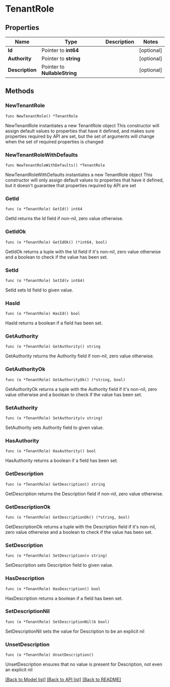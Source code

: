 # TenantRole

## Properties

Name | Type | Description | Notes
------------ | ------------- | ------------- | -------------
**Id** | Pointer to **int64** |  | [optional] 
**Authority** | Pointer to **string** |  | [optional] 
**Description** | Pointer to **NullableString** |  | [optional] 

## Methods

### NewTenantRole

`func NewTenantRole() *TenantRole`

NewTenantRole instantiates a new TenantRole object
This constructor will assign default values to properties that have it defined,
and makes sure properties required by API are set, but the set of arguments
will change when the set of required properties is changed

### NewTenantRoleWithDefaults

`func NewTenantRoleWithDefaults() *TenantRole`

NewTenantRoleWithDefaults instantiates a new TenantRole object
This constructor will only assign default values to properties that have it defined,
but it doesn't guarantee that properties required by API are set

### GetId

`func (o *TenantRole) GetId() int64`

GetId returns the Id field if non-nil, zero value otherwise.

### GetIdOk

`func (o *TenantRole) GetIdOk() (*int64, bool)`

GetIdOk returns a tuple with the Id field if it's non-nil, zero value otherwise
and a boolean to check if the value has been set.

### SetId

`func (o *TenantRole) SetId(v int64)`

SetId sets Id field to given value.

### HasId

`func (o *TenantRole) HasId() bool`

HasId returns a boolean if a field has been set.

### GetAuthority

`func (o *TenantRole) GetAuthority() string`

GetAuthority returns the Authority field if non-nil, zero value otherwise.

### GetAuthorityOk

`func (o *TenantRole) GetAuthorityOk() (*string, bool)`

GetAuthorityOk returns a tuple with the Authority field if it's non-nil, zero value otherwise
and a boolean to check if the value has been set.

### SetAuthority

`func (o *TenantRole) SetAuthority(v string)`

SetAuthority sets Authority field to given value.

### HasAuthority

`func (o *TenantRole) HasAuthority() bool`

HasAuthority returns a boolean if a field has been set.

### GetDescription

`func (o *TenantRole) GetDescription() string`

GetDescription returns the Description field if non-nil, zero value otherwise.

### GetDescriptionOk

`func (o *TenantRole) GetDescriptionOk() (*string, bool)`

GetDescriptionOk returns a tuple with the Description field if it's non-nil, zero value otherwise
and a boolean to check if the value has been set.

### SetDescription

`func (o *TenantRole) SetDescription(v string)`

SetDescription sets Description field to given value.

### HasDescription

`func (o *TenantRole) HasDescription() bool`

HasDescription returns a boolean if a field has been set.

### SetDescriptionNil

`func (o *TenantRole) SetDescriptionNil(b bool)`

 SetDescriptionNil sets the value for Description to be an explicit nil

### UnsetDescription
`func (o *TenantRole) UnsetDescription()`

UnsetDescription ensures that no value is present for Description, not even an explicit nil

[[Back to Model list]](../README.md#documentation-for-models) [[Back to API list]](../README.md#documentation-for-api-endpoints) [[Back to README]](../README.md)


